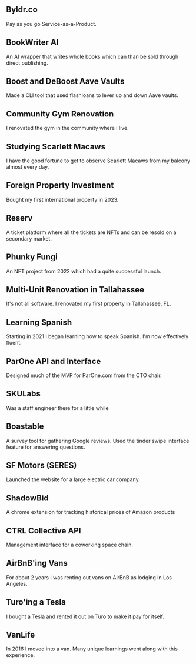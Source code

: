 ## Byldr.co
Pay as you go Service-as-a-Product.
## BookWriter AI
An AI wrapper that writes whole books which can than be sold through direct publishing.
## Boost and DeBoost Aave Vaults
Made a CLI tool that used flashloans to lever up and down Aave vaults.
## Community Gym Renovation
I renovated the gym in the community where I live. 
## Studying Scarlett Macaws
I have the good fortune to get to observe Scarlett Macaws from my balcony almost every day. 
## Foreign Property Investment
Bought my first international property in 2023. 
## Reserv
A ticket platform where all the tickets are NFTs and can be resold on a secondary market.
## Phunky Fungi
An NFT project from 2022 which had a quite successful launch.
## Multi-Unit Renovation in Tallahassee
It's not all software. I renovated my first property in Tallahassee, FL.
## Learning Spanish
Starting in 2021 I began learning how to speak Spanish. I'm now effectively fluent.
## ParOne API and Interface
Designed much of the MVP for ParOne.com from the CTO chair.
## SKULabs
Was a staff engineer there for a little while
## Boastable
A survey tool for gathering Google reviews. Used the tinder swipe interface feature for answering questions.
## SF Motors (SERES)
Launched the website for a large electric car company. 
## ShadowBid
A chrome extension for tracking historical prices of Amazon products
## CTRL Collective API
Management interface for a coworking space chain.
## AirBnB'ing Vans
For about 2 years I was renting out vans on AirBnB as lodging in Los Angeles.
## Turo'ing a Tesla
I bought a Tesla and rented it out on Turo to make it pay for itself.
## VanLife
In 2016 I moved into a van. Many unique learnings went along with this experience. 
